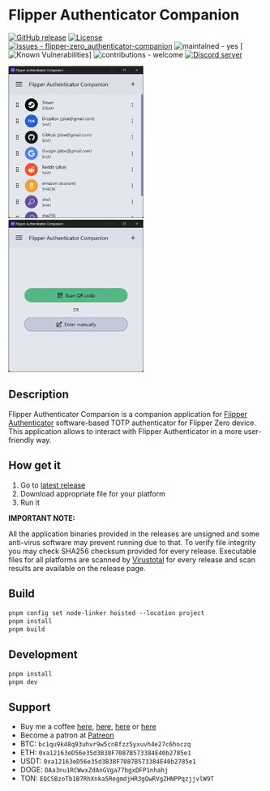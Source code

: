 # Flipper Authenticator Companion

[![GitHub release](https://img.shields.io/github/release/akopachov/flipper-zero_authenticator-companion?include_prereleases=&sort=semver&color=blue)](https://github.com/akopachov/flipper-zero_authenticator-companion/releases/)
[![License](https://img.shields.io/github/license/akopachov/flipper-zero_authenticator-companion
)](/LICENSE)
[![issues - flipper-zero_authenticator-companion](https://img.shields.io/github/issues/akopachov/flipper-zero_authenticator-companion)](https://github.com/akopachov/flipper-zero_authenticator-companion/issues)
![maintained - yes](https://img.shields.io/badge/maintained-yes-blue)
[![Known Vulnerabilities](https://snyk.io/test/github/akopachov/flipper-zero_authenticator-companion/badge.svg)]
![contributions - welcome](https://img.shields.io/badge/contributions-welcome-blue)
[![Discord server](https://img.shields.io/discord/937479784148115456)](https://discord.gg/flipper-xtreme)


<a href=".github/screenshots/token-list.png">
  <img src=".github/screenshots/token-list.png" height="300px" />
</a>
<a href=".github/screenshots/add-token.png">
  <img src=".github/screenshots/add-token.png" height="300px" />
</a>

## Description

Flipper Authenticator Companion is a companion application for [Flipper Authenticator](https://github.com/akopachov/flipper-zero_authenticator) software-based TOTP authenticator for Flipper Zero device. This application allows to interact with Flipper Authenticator in a more user-friendly way.

## How get it

1. Go to [latest release](https://github.com/akopachov/flipper-zero_authenticator-companion/releases/latest)
2. Download appropriate file for your platform
3. Run it

**IMPORTANT NOTE:**

All the application binaries provided in the releases are unsigned and some anti-virus software may prevent running due to that. To verify file integrity you may check SHA256 checksum provided for every release. Executable files for all platforms are scanned by [Virustotal](https://virustotal.com/) for every release and scan results are available on the release page.

## Build
```
pnpm config set node-linker hoisted --location project
pnpm install
pnpm build
```

## Development
```
pnpm install
pnpm dev
```

## Support

* Buy me a coffee [here](https://ko-fi.com/akopachov), [here](https://www.buymeacoffee.com/mijumoho), [here](https://donorbox.org/flipper-authenticator) or [here](https://buycoffee.to/akopachov)
* Become a patron at [Patreon](https://patreon.com/akopachov)
* BTC: `bc1qu9k48q93uhvr9w5cn8fzz5yxuvh4e27c6hnczq`
* ETH: `0xa12163eD56e35d3B38F7087B573384E40b2785e1`
* USDT: `0xa12163eD56e35d3B38F7087B573384E40b2785e1`
* DOGE: `DAa3nu1RCWwxZdAnGVga77bgxDFP1nhahj`
* TON: `EQCSBzoTb1B7RhXnka5RegmdjHR3gQwRVgZHNPPqzjjvlW9T`
